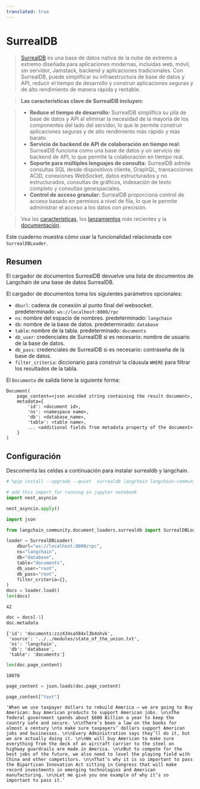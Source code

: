 ```yaml
---
translated: true
---
```


# SurrealDB

>[SurrealDB](https://surrealdb.com/) es una base de datos nativa de la nube de extremo a extremo diseñada para aplicaciones modernas, incluidas web, móvil, sin servidor, Jamstack, backend y aplicaciones tradicionales. Con SurrealDB, puede simplificar su infraestructura de base de datos y API, reducir el tiempo de desarrollo y construir aplicaciones seguras y de alto rendimiento de manera rápida y rentable.

>**Las características clave de SurrealDB incluyen:**

>* **Reduce el tiempo de desarrollo:** SurrealDB simplifica su pila de base de datos y API al eliminar la necesidad de la mayoría de los componentes del lado del servidor, lo que le permite construir aplicaciones seguras y de alto rendimiento más rápido y más barato.
>* **Servicio de backend de API de colaboración en tiempo real:** SurrealDB funciona como una base de datos y un servicio de backend de API, lo que permite la colaboración en tiempo real.
>* **Soporte para múltiples lenguajes de consulta:** SurrealDB admite consultas SQL desde dispositivos cliente, GraphQL, transacciones ACID, conexiones WebSocket, datos estructurados y no estructurados, consultas de gráficos, indexación de texto completo y consultas geoespaciales.
>* **Control de acceso granular:** SurrealDB proporciona control de acceso basado en permisos a nivel de fila, lo que le permite administrar el acceso a los datos con precisión.

>Vea las [características](https://surrealdb.com/features), los [lanzamientos](https://surrealdb.com/releases) más recientes y la [documentación](https://surrealdb.com/docs).

Este cuaderno muestra cómo usar la funcionalidad relacionada con `SurrealDBLoader`.

## Resumen

El cargador de documentos SurrealDB devuelve una lista de documentos de Langchain de una base de datos SurrealDB.

El cargador de documentos toma los siguientes parámetros opcionales:

* `dburl`: cadena de conexión al punto final del websocket. predeterminado: `ws://localhost:8000/rpc`
* `ns`: nombre del espacio de nombres. predeterminado: `langchain`
* `db`: nombre de la base de datos. predeterminado: `database`
* `table`: nombre de la tabla. predeterminado: `documents`
* `db_user`: credenciales de SurrealDB si es necesario: nombre de usuario de la base de datos.
* `db_pass`: credenciales de SurrealDB si es necesario: contraseña de la base de datos.
* `filter_criteria`: diccionario para construir la cláusula `WHERE` para filtrar los resultados de la tabla.

El `Documento` de salida tiene la siguiente forma:

```output
Document(
    page_content=<json encoded string containing the result document>,
    metadata={
        'id': <document id>,
        'ns': <namespace name>,
        'db': <database_name>,
        'table': <table name>,
        ... <additional fields from metadata property of the document>
    }
)
```

## Configuración

Descomenta las celdas a continuación para instalar surrealdb y langchain.

```python
# %pip install --upgrade --quiet  surrealdb langchain langchain-community
```

```python
# add this import for running in jupyter notebook
import nest_asyncio

nest_asyncio.apply()
```

```python
import json

from langchain_community.document_loaders.surrealdb import SurrealDBLoader
```

```python
loader = SurrealDBLoader(
    dburl="ws://localhost:8000/rpc",
    ns="langchain",
    db="database",
    table="documents",
    db_user="root",
    db_pass="root",
    filter_criteria={},
)
docs = loader.load()
len(docs)
```

```output
42
```

```python
doc = docs[-1]
doc.metadata
```

```output
{'id': 'documents:zzz434sa584xl3b4ohvk',
 'source': '../../modules/state_of_the_union.txt',
 'ns': 'langchain',
 'db': 'database',
 'table': 'documents'}
```

```python
len(doc.page_content)
```

```output
18078
```

```python
page_content = json.loads(doc.page_content)
```

```python
page_content["text"]
```

```output
'When we use taxpayer dollars to rebuild America – we are going to Buy American: buy American products to support American jobs. \n\nThe federal government spends about $600 Billion a year to keep the country safe and secure. \n\nThere’s been a law on the books for almost a century \nto make sure taxpayers’ dollars support American jobs and businesses. \n\nEvery Administration says they’ll do it, but we are actually doing it. \n\nWe will buy American to make sure everything from the deck of an aircraft carrier to the steel on highway guardrails are made in America. \n\nBut to compete for the best jobs of the future, we also need to level the playing field with China and other competitors. \n\nThat’s why it is so important to pass the Bipartisan Innovation Act sitting in Congress that will make record investments in emerging technologies and American manufacturing. \n\nLet me give you one example of why it’s so important to pass it.'
```

